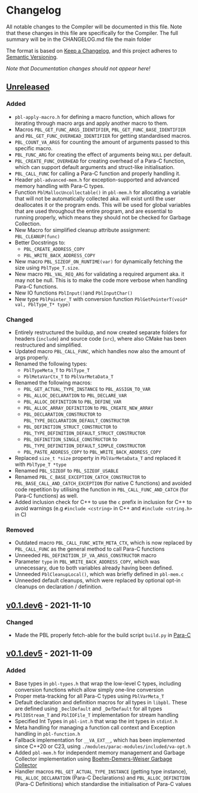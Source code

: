 # Changelog

All notable changes to the Compiler will be documented in this file. Note that these changes in this file are
specifically for the Compiler. The full summary will be in the CHANGELOG.md file the main folder

The format is based on [Keep a Changelog](https://keepachangelog.com/en/1.0.0/), and this project adheres
to [Semantic Versioning](https://semver.org/spec/v2.0.0.html).

*Note that Documentation changes should not appear here!*

## [Unreleased]

### Added

- `pbl-apply-macro.h` for defining a macro function, which allows for iterating through macro args and apply another
  macro to them.
- Macros `PBL_GET_FUNC_ARGS_IDENTIFIER`, `PBL_GET_FUNC_BASE_IDENTIFIER` and `PBL_GET_FUNC_OVERHEAD_IDENTIFIER` for
  getting standardised macros.
- `PBL_COUNT_VA_ARGS` for counting the amount of arguments passed to this specific macro.
- `PBL_FUNC_ARG` for creating the effect of arguments being `NULL` per default.
- `PBL_CREATE_FUNC_OVERHEAD` for creating overhead of a Para-C function, which can support default arguments and
  struct-like initialisation.
- `PBL_CALL_FUNC` for calling a Para-C function and properly handling it.
- Header `pbl-advanced-mem.h` for exception-supported and advanced memory handling with Para-C types.
- Function `PblMallocUncollectable()` in `pbl-mem.h` for allocating a variable that will not be automatically collected
  aka. will exist until the user deallocates it or the program ends. This will be used for global variables that are
  used throughout the entire program, and are essential to running properly, which means they should not be checked for
  Garbage Collection.
- New Macro for simplified cleanup attribute assignment: `PBL_CLEANUP(func)`
- Better Docstrings to:
    - `PBL_CREATE_ADDRESS_COPY`
    - `PBL_WRITE_BACK_ADDRESS_COPY`
- New macro `PBL_SIZEOF_ON_RUNTIME(var)` for dynamically fetching the size using `PblType_T.size`.
- New macro `PBL_VAL_REQ_ARG` for validating a required argument aka. it may not be null. This is to make the code more
  verbose when handling Para-C functions.
- New IO functions `PblInput()`and `PblInputChar()`
- New type `PblPointer_T` with conversion function `PblGetPointerT(void* val, PblType_T* type)`

### Changed

- Entirely restructured the buildup, and now created separate folders for headers (`include`) and
  source code (`src`), where also CMake has been restructured and simplified.
- Updated macro `PBL_CALL_FUNC`, which handles now also the amount of args properly.
- Renamed the following types:
    - `PblTypeMeta_T` to `PblType_T`
    - `PblMetaVarCtx_T` to `PblVarMetaData_T`
- Renamed the following macros:
    - `PBL_GET_ACTUAL_TYPE_INSTANCE` to `PBL_ASSIGN_TO_VAR`
    - `PBL_ALLOC_DECLARATION` to `PBL_DECLARE_VAR`
    - `PBL_ALLOC_DEFINITION` to `PBL_DEFINE_VAR`
    - `PBL_ALLOC_ARRAY_DEFINITION` to `PBL_CREATE_NEW_ARRAY`
    - `PBL_DECLARATION_CONSTRUCTOR` to `PBL_TYPE_DECLARATION_DEFAULT_CONSTRUCTOR`
    - `PBL_DEFINITION_STRUCT_CONSTRUCTOR` to `PBL_TYPE_DEFINITION_DEFAULT_STRUCT_CONSTRUCTOR`
    - `PBL_DEFINITION_SINGLE_CONSTRUCTOR` to `PBL_TYPE_DEFINITION_DEFAULT_SIMPLE_CONSTRUCTOR`
    - `PBL_PASTE_ADDRESS_COPY` to `PBL_WRITE_BACK_ADDRESS_COPY`
- Replaced `size_t *size` property in `PblVarMetaData_T` and replaced it with `PblType_T *type`
- Renamed `PBL_SIZEOF` to `PBL_SIZEOF_USABLE`
- Renamed `PBL_C_BASE_EXCEPTION_CATCH_CONSTRUCTOR` to `PBL_BASE_CALL_AND_CATCH_EXCEPTION` (for native C functions) and
  avoided code repetition by utilising the function in `PBL_CALL_FUNC_AND_CATCH` (for Para-C functions) as well.
- Added inclusion check for C++ to use the `c` prefix in inclusion for C++ to avoid warnings (e.g `#include <cstring>`
  in C++ and `#include <string.h>` in C)

### Removed

- Outdated macro `PBL_CALL_FUNC_WITH_META_CTX`, which is now replaced by `PBL_CALL_FUNC` as the general method to call
  Para-C functions
- Unneeded `PBL_DEFINITION_IF_VA_ARGS_CONSTRUCTOR` macro
- Parameter `type` in `PBL_WRITE_BACK_ADDRESS_COPY`, which was unnecessary, due to both variables already having been
  defined.
- Unneeded `PblCleanupLocal()`, which was briefly defined in `pbl-mem.c`
- Unneeded default cleanups, which were replaced by optional opt-in cleanups on declaration / definition.

## [v0.1.dev6] - 2021-11-10

### Changed

- Made the PBL properly fetch-able for the build script `build.py` in [Para-C](https://github.com/Para-C/Para-C)

## [v0.1.dev5] - 2021-11-09

### Added

- Base types in `pbl-types.h` that wrap the low-level C types, including conversion functions which allow simply
  one-line conversion
- Proper meta-tracking for all Para-C types using `PblVarMeta_T`
- Default declaration and definition macros for all types in `libpbl`. These are defined using `_DeclDefault` and
  `_DefDefault` for all types
- `PblIOStream_T` and `PblIOFile_T` implementation for stream handling
- Specified Int Types in `pbl-int.h` that wrap the int types in `stdint.h`
- Meta handling for managing a function call context and Exception handling in `pbl-function.h`
- Fallback implementation for `__VA_EXT__`, which has been implemented since C++20 or C23,
  using `./modules/parac-modules/included/va-opt.h`
- Added `pbl-mem.h` for independent memory management and Garbage Collector implementation
  using [Boehm-Demers-Weiser Garbage Collector](https://github.com/ivmai/bdwgc)
- Handler macros `PBL_GET_ACTUAL_TYPE_INSTANCE` (getting type instance), `PBL_ALLOC_DECLARATION` (Para-C Declarations)
  and `PBL_ALLOC_DEFINITION` (Para-C Definitions) which standardise the initialisation of Para-C values

[unreleased]: https://github.com/Para-C/Para-C-Base-Library/tree/dev

[v0.1.dev6]: https://github.com/Para-C/Para-C-Base-Library/compare/v0.1.dev5...v0.1.dev6

[v0.1.dev5]: https://github.com/Para-C/Para-C-Base-Library/tag/v0.1.dev5